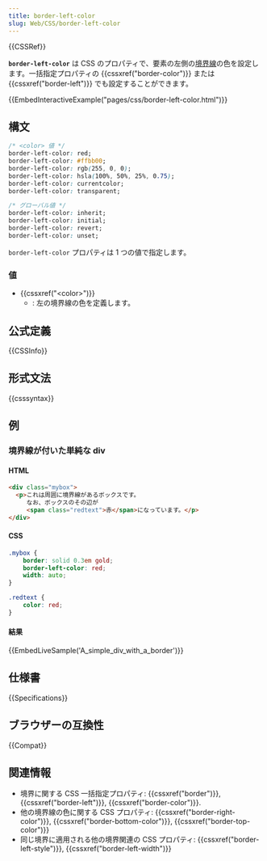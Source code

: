 ```yaml
---
title: border-left-color
slug: Web/CSS/border-left-color
---
```

{{CSSRef}}

**`border-left-color`** は CSS のプロパティで、要素の左側の[境界線](/ja/docs/Web/CSS/border)の色を設定します。一括指定プロパティの {{cssxref("border-color")}} または {{cssxref("border-left")}} でも設定することができます。

{{EmbedInteractiveExample("pages/css/border-left-color.html")}}

## 構文

```css
/* <color> 値 */
border-left-color: red;
border-left-color: #ffbb00;
border-left-color: rgb(255, 0, 0);
border-left-color: hsla(100%, 50%, 25%, 0.75);
border-left-color: currentcolor;
border-left-color: transparent;

/* グローバル値 */
border-left-color: inherit;
border-left-color: initial;
border-left-color: revert;
border-left-color: unset;
```

`border-left-color` プロパティは 1 つの値で指定します。

### 値

- {{cssxref("&lt;color&gt;")}}
  - : 左の境界線の色を定義します。

## 公式定義

{{CSSInfo}}

## 形式文法

{{csssyntax}}

## 例

<h3 id="A_simple_div_with_a_border">境界線が付いた単純な div</h3>

#### HTML

```html
<div class="mybox">
  <p>これは周囲に境界線があるボックスです。
     なお、ボックスのその辺が
     <span class="redtext">赤</span>になっています。</p>
</div>
```

#### CSS

```css
.mybox {
    border: solid 0.3em gold;
    border-left-color: red;
    width: auto;
}

.redtext {
    color: red;
}
```

#### 結果

{{EmbedLiveSample('A_simple_div_with_a_border')}}

## 仕様書

{{Specifications}}

## ブラウザーの互換性

{{Compat}}

## 関連情報

- 境界に関する CSS 一括指定プロパティ: {{cssxref("border")}}, {{cssxref("border-left")}}, {{cssxref("border-color")}}.
- 他の境界線の色に関する CSS プロパティ: {{cssxref("border-right-color")}}, {{cssxref("border-bottom-color")}}, {{cssxref("border-top-color")}}
- 同じ境界に適用される他の境界関連の CSS プロパティ: {{cssxref("border-left-style")}}, {{cssxref("border-left-width")}}

